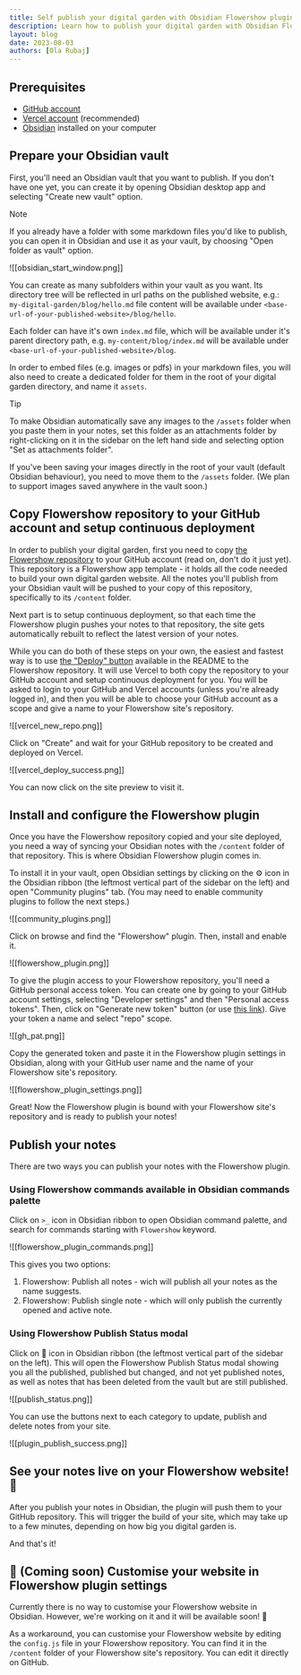 ```yaml
---
title: Self publish your digital garden with Obsidian Flowershow plugin
description: Learn how to publish your digital garden with Obsidian Flowershow plugin 🌷
layout: blog
date: 2023-08-03
authors: [Ola Rubaj]
---
```


## Prerequisites

- [GitHub account](https://github.com/signup)
- [Vercel account](https://vercel.com/signup) (recommended)
- [Obsidian](https://obsidian.md/) installed on your computer

## Prepare your Obsidian vault

First, you'll need an Obsidian vault that you want to publish. If you don't have one yet, you can create it by opening Obsidian desktop app and selecting "Create new vault" option.

> [!note]
> If you already have a folder with some markdown files you'd like to publish, you can open it in Obsidian and use it as your vault, by choosing "Open folder as vault" option.

![[obsidian_start_window.png]]

You can create as many subfolders within your vault as you want. Its directory tree will be reflected in url paths on the published website, e.g.: `my-digital-garden/blog/hello.md` file content will be available under `<base-url-of-your-published-website>/blog/hello`.

Each folder can have it's own `index.md` file, which will be available under it's parent directory path, e.g. `my-content/blog/index.md` will be available under `<base-url-of-your-published-website>/blog`.

In order to embed files (e.g. images or pdfs) in your markdown files, you will also need to create a dedicated folder for them in the root of your digital garden directory, and name it `assets`.

> [!tip]
> To make Obsidian automatically save any images to the `/assets` folder when you paste them in your notes, set this folder as an attachments folder by right-clicking on it in the sidebar on the left hand side and selecting option "Set as attachments folder".

If you've been saving your images directly in the root of your vault (default Obsidian behaviour), you need to move them to the `/assets` folder. (We plan to support images saved anywhere in the vault soon.)

## Copy Flowershow repository to your GitHub account and setup continuous deployment

In order to publish your digital garden, first you need to copy [the Flowershow repository](https://github.com/datopian/flowershow) to your GitHub account (read on, don't do it just yet). This repository is a Flowershow app template - it holds all the code needed to build your own digital garden website. All the notes you'll publish from your Obsidian vault will be pushed to your copy of this repository, specifically to its `/content` folder.

Next part is to setup continuous deployment, so that each time the Flowershow plugin pushes your notes to that repository, the site gets automatically rebuilt to reflect the latest version of your notes.

While you can do both of these steps on your own, the easiest and fastest way is to use [the "Deploy" button](https://github.com/datopian/flowershow#quick-clone-and-deploy) available in the README to the Flowershow repository. It will use Vercel to both copy the repository to your GitHub account and setup continuous deployment for you. You will be asked to login to your GitHub and Vercel accounts (unless you're already logged in), and then you will be able to choose your GitHub account as a scope and give a name to your Flowershow site's repository.

![[vercel_new_repo.png]]

Click on "Create" and wait for your GitHub repository to be created and deployed on Vercel.

![[vercel_deploy_success.png]]

You can now click on the site preview to visit it.

## Install and configure the Flowershow plugin

Once you have the Flowershow repository copied and your site deployed, you need a way of syncing your Obsidian notes with the `/content` folder of that repository. This is where Obsidian Flowershow plugin comes in.

To install it in your vault, open Obsidian settings by clicking on the ⚙️ icon in the Obsidian ribbon (the leftmost vertical part of the sidebar on the left) and open "Community plugins" tab. (You may need to enable community plugins to follow the next steps.)

![[community_plugins.png]]

Click on browse and find the "Flowershow" plugin. Then, install and enable it.

![[flowershow_plugin.png]]

To give the plugin access to your Flowershow repository, you'll need a GitHub personal access token. You can create one by going to your GitHub account settings, selecting "Developer settings" and then "Personal access tokens". Then, click on "Generate new token" button (or use [this link](https://github.com/settings/tokens/new)). Give your token a name and select "repo" scope.

![[gh_pat.png]]

Copy the generated token and paste it in the Flowershow plugin settings in Obsidian, along with your GitHub user name and the name of your Flowershow site's repository.

![[flowershow_plugin_settings.png]]

Great! Now the Flowershow plugin is bound with your Flowershow site's repository and is ready to publish your notes!

## Publish your notes

There are two ways you can publish your notes with the Flowershow plugin.

### Using Flowershow commands available in Obsidian commands palette

Click on `>_` icon in Obsidian ribbon to open Obsidian command palette, and search for commands starting with `Flowershow` keyword.

![[flowershow_plugin_commands.png]]

This gives you two options:

1. Flowershow: Publish all notes - wich will publish all your notes as the name suggests.
2. Flowershow: Publish single note - which will only publish the currently opened and active note.

### Using Flowershow Publish Status modal

Click on 🌱 icon in Obsidian ribbon (the leftmost vertical part of the sidebar on the left). This will open the Flowershow Publish Status modal showing you all the published, published but changed, and not yet published notes, as well as notes that has been deleted from the vault but are still published.

![[publish_status.png]]

You can use the buttons next to each category to update, publish and delete notes from your site.

![[plugin_publish_success.png]]

## See your notes live on your Flowershow website! 🚀

After you publish your notes in Obsidian, the plugin will push them to your GitHub repository. This will trigger the build of your site, which may take up to a few minutes, depending on how big you digital garden is.

And that's it!

## 🚧 (Coming soon) Customise your website in Flowershow plugin settings

Currently there is no way to customise your Flowershow website in Obsidian. However, we're working on it and it will be available soon! 🚧

As a workaround, you can customise your Flowershow website by editing the `config.js` file in your Flowershow repository. You can find it in the `/content` folder of your Flowershow site's repository. You can edit it directly on GitHub.
